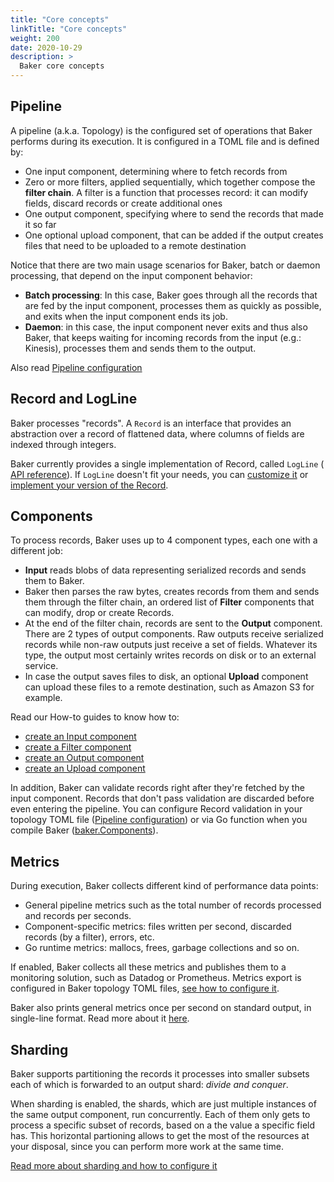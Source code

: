 ```yaml
---
title: "Core concepts"
linkTitle: "Core concepts"
weight: 200
date: 2020-10-29
description: >
  Baker core concepts
---
```


## Pipeline

A pipeline (a.k.a. Topology) is the configured set of operations that Baker performs during
its execution.
It is configured in a TOML file and is defined by:

* One input component, determining where to fetch records from
* Zero or more filters, applied sequentially, which together compose the **filter chain**. A filter is
a function that processes record: it can modify fields, discard records or create additional ones
* One output component, specifying where to send the records that made it so far
* One optional upload component, that can be added if the output creates files that need to be uploaded to
  a remote destination

Notice that there are two main usage scenarios for Baker, batch or daemon processing, that depend on
the input component behavior:

* **Batch processing**: In this case, Baker goes through all the records that are fed
by the input component, processes them as quickly as possible, and exits when the input component
ends its job.
* **Daemon**: in this case, the input component never exits and thus also Baker, that keeps waiting
for incoming records from the input (e.g.: Kinesis), processes them and sends them to the output.

Also read [Pipeline configuration](/docs/how-tos/pipeline_configuration/)

## Record and LogLine

Baker processes "records". A `Record` is an interface that provides an abstraction over a record
of flattened data, where columns of fields are indexed through integers.

Baker currently provides a single implementation of Record, called `LogLine` (
[API reference](https://pkg.go.dev/github.com/AdRoll/baker#LogLine)).
If `LogLine` doesn't fit your needs, you can [customize it](/docs/how-tos/record_and_logline/)
or [implement your version of the Record](/docs/how-tos/custom_record/).

## Components

To process records, Baker uses up to 4 component types, each one with a different job:

* **Input** reads blobs of data representing serialized records and sends them to Baker.
* Baker then parses the raw bytes, creates records from them and sends them through
the filter chain, an ordered list of **Filter** components that can modify, drop or create 
Records.
* At the end of the filter chain, records are sent to the **Output** component. There are 
2 types of output components. Raw outputs receive serialized records while non-raw outputs 
just receive a set of fields. Whatever its type, the output most certainly writes records
on disk or to an external service.
* In case the output saves files to disk, an optional **Upload** component can upload 
these files to a remote destination, such as Amazon S3 for example.

Read our How-to guides to know how to:

* [create an Input component](/docs/how-tos/create_input/)
* [create a Filter component](/docs/how-tos/create_filter/)
* [create an Output component](/docs/how-tos/create_output/)
* [create an Upload component](/docs/how-tos/create_upload/)

In addition, Baker can validate records right after they're fetched by the input component. Records 
that don't pass validation are discarded before even entering the pipeline. You can configure Record
validation in your topology TOML file 
([Pipeline configuration](/docs/how-tos/pipeline_configuration/#validation-configuration))
or via Go function when you compile Baker ([baker.Components](/docs/how-tos/baker_components/#validate)).

## Metrics

During execution, Baker collects different kind of performance data points:

 * General pipeline metrics such as the total number of records processed and records per seconds.
 * Component-specific metrics: files written per second, discarded records (by a filter), errors, etc.
 * Go runtime metrics: mallocs, frees, garbage collections and so on.

If enabled, Baker collects all these metrics and publishes them to a monitoring solution, such as Datadog
or Prometheus.
Metrics export is configured in Baker topology TOML files, [see how to configure it](/docs/how-tos/metrics/).

Baker also prints general metrics once per second on standard output, in single-line format. Read more 
about it [here](/docs/how-tos/read_stats/).

## Sharding

Baker supports partitioning the records it processes into smaller subsets each
of which is forwarded to an output shard: _divide and conquer_.

When sharding is enabled, the shards, which are just multiple instances of the
same output component, run concurrently. Each of them only gets to process a 
specific subset of records, based on a the value a specific field has. This
horizontal partioning allows to get the most of the resources at your disposal,
since you can perform more work at the same time.

[Read more about sharding and how to configure it](/docs/how-tos/sharding/)
